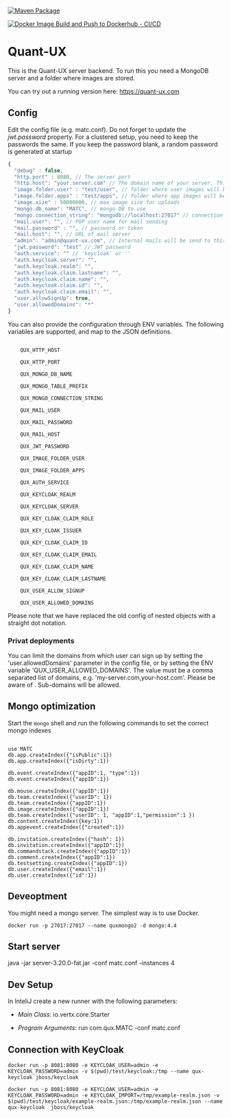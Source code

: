 [![Maven Package](https://github.com/KlausSchaefers/qux-java/actions/workflows/maven-publish.yml/badge.svg)](https://github.com/KlausSchaefers/qux-java/actions/workflows/maven-publish.yml)

[![Docker Image Build and Push to Dockerhub - CI/CD](https://github.com/KlausSchaefers/qux-java/actions/workflows/docker.yml/badge.svg)](https://github.com/KlausSchaefers/qux-java/actions/workflows/docker.yml)

# Quant-UX

This is the Quant-UX server backend. To run this you need a MongoDB server and a folder where
images are stored.

You can try out a running version here: https://quant-ux.com

## Config

Edit the config file (e.g. matc.conf). Do not forget to update the *jwt.password* property. For a clustered setup, you need to keep
the passwords the same. If you keep the password blank, a random password is generated at startup

```javascript
{
  "debug" : false,
  "http.port" : 8080, // The server port
  "http.host": "your.server.com" // The domain name of your server. This is important for the mail that will be send. Otherwise links will not work
  "image.folder.user" : "test/user", // folder where user images will be stored
  "image.folder.apps" : "test/apps", // folder where app images will be stored
  "image.size" : 50000000, // max image size for uploads
  "mongo.db_name": "MATC", // mongo DB to use
  "mongo.connection_string": "mongodb://localhost:27017" // connection string, might include password and username
  "mail.user": "", // POP user name for mail sending
  "mail.password" : "", // password or token
  "mail.host": "", // URL of mail server
  "admin": "admin@quant-ux.com", // Internal mails will be send to this persons
  "jwt.password": "test" // JWT password
  "auth.service": "" // 'keycloak' or ''
  "auth.keycloak.server": "",
  "auth.keycloak.realm": "",
  "auth.keycloak.claim.lastname": "",
  "auth.keycloak.claim.name": "",  
  "auth.keycloak.claim.id": "",
  "auth.keycloak.claim.email": "", 
  "user.allowSignUp": true,
  "user.allowedDomains": "*"
}
```



You can also provide the configuration through ENV variables. The following variables are supported, and map 
to the JSON definitions.

```

    QUX_HTTP_HOST

    QUX_HTTP_PORT
    
    QUX_MONGO_DB_NAME

    QUX_MONGO_TABLE_PREFIX

    QUX_MONGO_CONNECTION_STRING

    QUX_MAIL_USER

    QUX_MAIL_PASSWORD

    QUX_MAIL_HOST

    QUX_JWT_PASSWORD

    QUX_IMAGE_FOLDER_USER

    QUX_IMAGE_FOLDER_APPS
    
    QUX_AUTH_SERVICE

    QUX_KEYCLOAK_REALM

    QUX_KEYCLOAK_SERVER

    QUX_KEY_CLOAK_CLAIM_ROLE

    QUX_KEY_CLOAK_ISSUER

    QUX_KEY_CLOAK_CLAIM_ID

    QUX_KEY_CLOAK_CLAIM_EMAIL

    QUX_KEY_CLOAK_CLAIM_NAME

    QUX_KEY_CLOAK_CLAIM_LASTNAME
    
    QUX_USER_ALLOW_SIGNUP
    
    QUX_USER_ALLOWED_DOMAINS

```

Please note that we have replaced the old config of nested objects with a straight dot notation. 

### Privat deployments

You can limit the domains from which user can sign up by setting the 'user.allowedDomains' 
parameter in the config file, or by setting the ENV variable 'QUX_USER_ALLOWED_DOMAINS'. The value
must be a comma separated list of domains, e.g. 'my-server.com,your-host.com'. Please be aware of <SPACES>. Sub-domains
will be allowed.


## Mongo optimization

Start the `mongo` shell and run the following commands to set the correct mongo indexes
```

use MATC
db.app.createIndex({"isPublic":1})
db.app.createIndex({"isDirty":1})

db.event.createIndex({"appID":1, "type":1})
db.event.createIndex({"appID":1})

db.mouse.createIndex({"appID":1})
db.team.createIndex({"userID": 1})
db.team.createIndex({"appID":1})
db.image.createIndex({"appID":1})
db.team.createIndex({"userID": 1, "appID":1,"permission":1 })
db.content.createIndex({key:1})
db.appevent.createIndex({"created":1})

db.invitation.createIndex({"hash": 1})
db.invitation.createIndex({"appID":1})
db.commandstack.createIndex({"appID":1})
db.comment.createIndex({"appID":1})
db.testsetting.createIndex({"appID":1})
db.user.createIndex({"email":1})
db.user.createIndex({"id":1})

```

## Deveoptment

You might need a mongo server. The simplest way is to use Docker.

```
docker run -p 27017:27017 --name quxmongo2 -d mongo:4.4   

```

## Start server

java -jar server-3.20.0-fat.jar -conf matc.conf -instances 4

## Dev Setup

In InteliJ create a new runner with the following parameters:

- *Main Class*: io.vertx.core.Starter

- *Program Arguments*: run com.qux.MATC -conf matc.conf



## Connection with KeyCloak

```
docker run -p 8081:8080 -e KEYCLOAK_USER=admin -e KEYCLOAK_PASSWORD=admin -v $(pwd)/test/keycloak:/tmp --name qux-keycloak jboss/keycloak 
```

```
docker run -p 8081:8080 -e KEYCLOAK_USER=admin -e KEYCLOAK_PASSWORD=admin -e KEYCLOAK_IMPORT=/tmp/example-realm.json -v  $(pwd)/test/keycloak/example-realm.json:/tmp/example-realm.json --name qux-keycloak  jboss/keycloak
```

